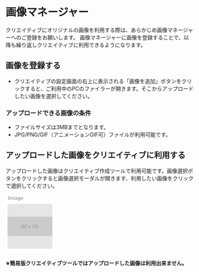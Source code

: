 # 画像マネージャー

クリエイティブにオリジナルの画像を利用する際は、あらかじめ画像マネージャーへのご登録をお願いします。
画像マネージャーに画像を登録することで、以降も繰り返しクリエイティブに利用できるようになります。

## 画像を登録する

* クリエイティブの設定画面の右上に表示される「画像を追加」ボタンをクリックすると、ご利用中のPCのファイラーが開きます。そこからアップロードしたい画像を選択してください。

### アップロードできる画像の条件
* ファイルサイズは3MBまでとなります。
* JPG/PNG/GIF（アニメーションGIF可）ファイルが利用可能です。

## アップロードした画像をクリエイティブに利用する
アップロードした画像はクリエイティブ作成ツールで利用可能です。画像選択ボタンをクリックすると画像選択モーダルが開きます、利用したい画像をクリックで選択してください。

![画像](/ja/images/choose-image.PNG)


**※簡易版クリエイティブツールではアップロードした画像は利用出来ません。**
